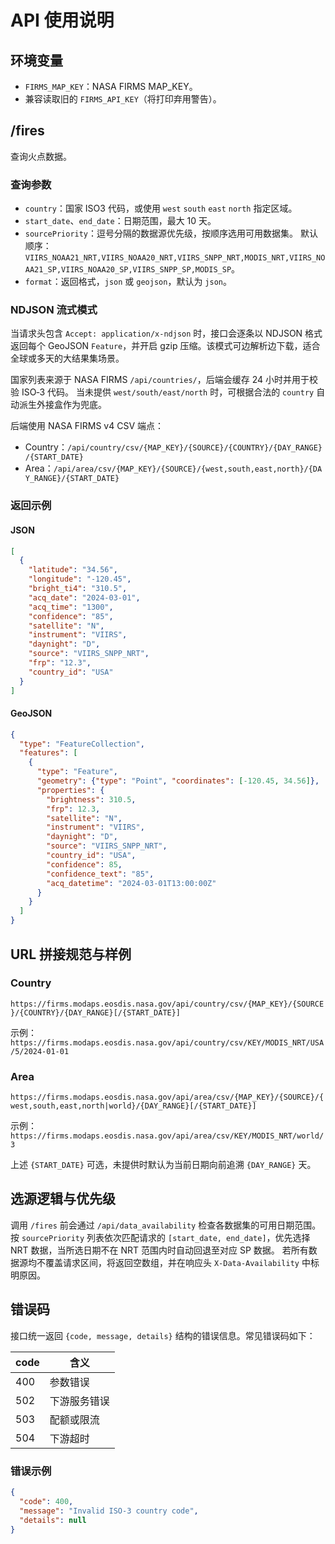 # API 使用说明

## 环境变量
- `FIRMS_MAP_KEY`：NASA FIRMS MAP_KEY。
- 兼容读取旧的 `FIRMS_API_KEY`（将打印弃用警告）。

## /fires
查询火点数据。

### 查询参数
- `country`：国家 ISO3 代码，或使用 `west` `south` `east` `north` 指定区域。
- `start_date`、`end_date`：日期范围，最大 10 天。
- `sourcePriority`：逗号分隔的数据源优先级，按顺序选用可用数据集。
  默认顺序：`VIIRS_NOAA21_NRT,VIIRS_NOAA20_NRT,VIIRS_SNPP_NRT,MODIS_NRT,VIIRS_NOAA21_SP,VIIRS_NOAA20_SP,VIIRS_SNPP_SP,MODIS_SP`。
- `format`：返回格式，`json` 或 `geojson`，默认为 `json`。

### NDJSON 流式模式

当请求头包含 `Accept: application/x-ndjson` 时，接口会逐条以 NDJSON 格式返回每个 GeoJSON `Feature`，并开启 gzip 压缩。该模式可边解析边下载，适合全球或多天的大结果集场景。

国家列表来源于 NASA FIRMS `/api/countries/`，后端会缓存 24 小时并用于校验 ISO‑3 代码。
当未提供 `west/south/east/north` 时，可根据合法的 `country` 自动派生外接盒作为兜底。

后端使用 NASA FIRMS v4 CSV 端点：
- Country：`/api/country/csv/{MAP_KEY}/{SOURCE}/{COUNTRY}/{DAY_RANGE}/{START_DATE}`
- Area：`/api/area/csv/{MAP_KEY}/{SOURCE}/{west,south,east,north}/{DAY_RANGE}/{START_DATE}`

### 返回示例

#### JSON

```json
[
  {
    "latitude": "34.56",
    "longitude": "-120.45",
    "bright_ti4": "310.5",
    "acq_date": "2024-03-01",
    "acq_time": "1300",
    "confidence": "85",
    "satellite": "N",
    "instrument": "VIIRS",
    "daynight": "D",
    "source": "VIIRS_SNPP_NRT",
    "frp": "12.3",
    "country_id": "USA"
  }
]
```

#### GeoJSON

```json
{
  "type": "FeatureCollection",
  "features": [
    {
      "type": "Feature",
      "geometry": {"type": "Point", "coordinates": [-120.45, 34.56]},
      "properties": {
        "brightness": 310.5,
        "frp": 12.3,
        "satellite": "N",
        "instrument": "VIIRS",
        "daynight": "D",
        "source": "VIIRS_SNPP_NRT",
        "country_id": "USA",
        "confidence": 85,
        "confidence_text": "85",
        "acq_datetime": "2024-03-01T13:00:00Z"
      }
    }
  ]
}
```

## URL 拼接规范与样例

### Country
`https://firms.modaps.eosdis.nasa.gov/api/country/csv/{MAP_KEY}/{SOURCE}/{COUNTRY}/{DAY_RANGE}[/{START_DATE}]`

示例：
`https://firms.modaps.eosdis.nasa.gov/api/country/csv/KEY/MODIS_NRT/USA/5/2024-01-01`

### Area
`https://firms.modaps.eosdis.nasa.gov/api/area/csv/{MAP_KEY}/{SOURCE}/{west,south,east,north|world}/{DAY_RANGE}[/{START_DATE}]`

示例：
`https://firms.modaps.eosdis.nasa.gov/api/area/csv/KEY/MODIS_NRT/world/3`

上述 `{START_DATE}` 可选，未提供时默认为当前日期向前追溯 `{DAY_RANGE}` 天。

## 选源逻辑与优先级

调用 `/fires` 前会通过 `/api/data_availability` 检查各数据集的可用日期范围。
按 `sourcePriority` 列表依次匹配请求的 `[start_date, end_date]`，优先选择 NRT 数据，当所选日期不在 NRT 范围内时自动回退至对应 SP 数据。
若所有数据源均不覆盖请求区间，将返回空数组，并在响应头 `X-Data-Availability` 中标明原因。

## 错误码

接口统一返回 `{code, message, details}` 结构的错误信息。常见错误码如下：

| code | 含义 |
| --- | --- |
| 400 | 参数错误 |
| 502 | 下游服务错误 |
| 503 | 配额或限流 |
| 504 | 下游超时 |

### 错误示例

```json
{
  "code": 400,
  "message": "Invalid ISO-3 country code",
  "details": null
}
```
